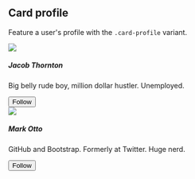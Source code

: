 ## Card profile

Feature a user's profile with the `.card-profile` variant.


<div class="mt-2">
  <div class="row">
    <div class="col-lg-6">
      <div class="card card-profile">
        <div class="card-header" style="background-image: url(https://igcdn-photos-h-a.akamaihd.net/hphotos-ak-xfa1/t51.2885-15/11312291_348657648678007_1202941362_n.jpg);"></div>
        <div class="card-block text-xs-center">
          <img class="card-profile-img" src="{{ relative }}assets/img/avatar-fat.jpg">
          <h5 class="card-title">Jacob Thornton</h5>
          <p class="mb-4">Big belly rude boy, million dollar hustler. Unemployed.</p>
          <button class="btn btn-outline-primary btn-sm">
            <span class="icon icon-add-user"></span> Follow
          </button>
        </div>
      </div>
    </div>
    <div class="col-lg-6">
      <div class="card card-profile">
        <div class="card-header" style="background-image: url(https://igcdn-photos-h-a.akamaihd.net/hphotos-ak-xaf1/t51.2885-15/11240760_365538423656311_112029877_n.jpg);"></div>
        <div class="card-block text-xs-center">
          <img class="card-profile-img" src="{{ relative }}assets/img/avatar-mdo.png">
          <h5 class="card-title">Mark Otto</h5>
          <p class="mb-4">GitHub and Bootstrap. Formerly at Twitter. Huge nerd.</p>
          <button class="btn btn-outline-primary btn-sm">
            <span class="icon icon-add-user"></span> Follow
          </button>
        </div>
      </div>
    </div>
  </div>
</div>

